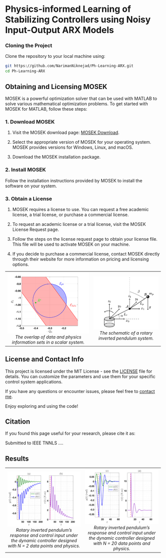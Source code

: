 # Physics-informed Learning of Stabilizing Controllers using Noisy Input-Output ARX Models

### Cloning the Project

Clone the repository to your local machine using:

```bash
git https://github.com/NarimanNiknejad/Ph-Learning-ARX.git
cd Ph-Learning-ARX
```

## Obtaining and Licensing MOSEK 

MOSEK is a powerful optimization solver that can be used with MATLAB to solve various mathematical optimization problems. To get started with MOSEK for MATLAB, follow these steps:

### 1. Download MOSEK

1. Visit the MOSEK download page: [MOSEK Download](https://www.mosek.com/downloads/).

2. Select the appropriate version of MOSEK for your operating system. MOSEK provides versions for Windows, Linux, and macOS.

3. Download the MOSEK installation package.

### 2. Install MOSEK

Follow the installation instructions provided by MOSEK to install the software on your system.

### 3. Obtain a License

1. MOSEK requires a license to use. You can request a free academic license, a trial license, or purchase a commercial license.

2. To request an academic license or a trial license, visit the MOSEK License Request page.

3. Follow the steps on the license request page to obtain your license file. This file will be used to activate MOSEK on your machine.

4. If you decide to purchase a commercial license, contact MOSEK directly through their website for more information on pricing and licensing options.

   <center>
  <table>
    <tr>
      <td align="center">
        <img src="overlap.png" alt="overlap of data and physics in a scalar system" style="width: 300px;">
        <br>
        <em>The overlap of data and physics information sets in a scalar system.</em>
      </td>
      <td align="center">
        <img src="rotary_pendulum.png" alt="schematic of a rotary inverted pendulum system" style="width: 300px;">
        <br>
        <em>The schematic of a rotary inverted pendulum system.</em>
      </td>
    </tr>
  </table>
</center>


## License and Contact Info

This project is licensed under the MIT License - see the [LICENSE](LICENSE) file for details. You can customize the parameters and use them for your specific control system applications.

If you have any questions or encounter issues, please feel free to [contact me](mailto:niknejad@msu.edu).

Enjoy exploring and using the code!

## Citation
If you found this page useful for your research, please cite it as:

Submitted to IEEE TNNLS
....

## Results


<center>
  <table>
    <tr>
      <td align="center">
        <img src="N_2_IP.png" alt="Two data-points" style="width: 300px;">
        <br>
        <em> Rotary inverted pendulum’s response and control input under the dynamic controller designed
with N = 2 data points and physics.</em>
      </td>
      <td align="center">
        <img src="N_20_IP.png" alt="Twenty data-points" style="width: 300px;">
        <br>
        <em>Rotary inverted pendulum’s response and control input under the dynamic controller designed
with N = 20 data points and physics.</em>
      </td>
    </tr>
  </table>
</center>

